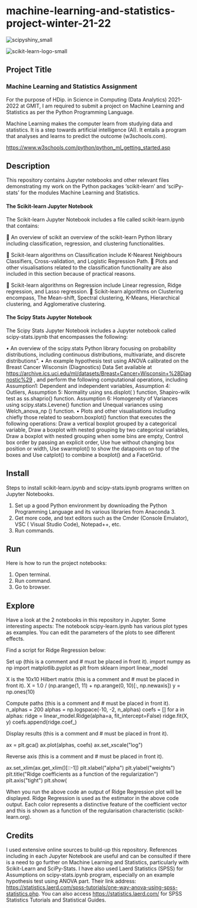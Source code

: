 # machine-learning-and-statistics-project-winter-21-22
![scipyshiny_small](https://user-images.githubusercontent.com/60227439/147887960-d90daf7c-c330-4674-a8f7-7bb5e1939e6d.png)

![scikit-learn-logo-small](https://user-images.githubusercontent.com/60227439/147887966-a7226630-a2ad-4a01-b938-5e4ac3e524aa.png)

## Project Title

### Machine Learning and Statistics Assignment

For the purpose of HDip. in Science in Computing (Data Analytics) 2021-2022 at GMIT, I am required to submit a project on Machine Learning and Statistics as per the Python Programming Language.

Machine Learning makes the computer learn from studying data and statistics. It is a step towards artificial intelligence (AI).  It entails a program that analyses and learns to predict the outcome (w3schools.com).

https://www.w3schools.com/python/python_ml_getting_started.asp
 
## Description
This repository contains Jupyter notebooks and other relevant files demonstrating my work on the Python packages ‘scikit-learn’ and ‘sciPy-stats’ for the modules Machine Learning and Statistics.

#### The Scikit-learn Jupyter Notebook

The Scikit-learn Jupyter Notebook includes a file called scikit-learn.ipynb that contains:

	An overview of scikit an overview of the scikit-learn Python library including classification, regression, and clustering functionalities.

	Scikit-learn algorithms on Classification include K-Nearest Neighbours Classifiers, Cross-validation, and Logistic Regression Path. 
	Plots and other visualisations related to the classification functionality are also included in this section because of practical reasons.

	Scikit-learn algorithms on Regression include Linear regression, Ridge regression, and Lasso regression.
	Scikit-learn algorithms on Clustering encompass, The Mean-shift, Spectral clustering, K-Means, Hierarchical clustering, and Agglomerative clustering.
 
#### The Scipy Stats Jupyter Notebook

The Scipy Stats Jupyter Notebook includes a Jupyter notebook called scipy-stats.ipynb that encompasses the following:

•	An overview of the scipy.stats Python library focusing on probability distributions, including  continuous distributions, multivariate, and discrete distributions”.
•	An example hypothesis test using ANOVA  calibrated on the Breast Cancer Wisconsin (Diagnostics) Data Set available at https://archive.ics.uci.edu/ml/datasets/Breast+Cancer+Wisconsin+%28Diagnostic%29 , and perform the following computational operations, including Assumption1: Dependent and independent variables, Assumption 4: Outliers, Assumption 5: Normality using sns.displot( ) function, Shapiro-wilk test as ss.shaprio() function. Assumption 6: Homogeneity of Variances using scipy.stats.Levene() function and Unequal variances using Welch_anova_np () function.
•	Plots and other visualisations including chiefly those related to seaborn.boxplot() function that executes the following operations: Draw a vertical boxplot grouped by a categorical variable, Draw a boxplot with nested grouping by two categorical variables, Draw a boxplot with nested grouping when some bins are empty, Control box order by passing an explicit order, Use hue without changing box position or width, Use swarmplot() to show the datapoints on top of the boxes and Use catplot() to combine a boxplot() and a FacetGrid.

## Install
                                                 
Steps to install scikit-learn.ipynb and scipy-stats.ipynb programs written on Jupyter Notebooks.
1.	Set up a good Python environment by downloading the Python Programming Language and its various libraries from Anaconda 3. 
2.	Get more code, and text editors such as the Cmder (Console Emulator), VSC ( Visual Studio Code), Notepad++, etc.
3.	Run commands.

## Run
Here is how to run the project notebooks:
1.	Open terminal.
2.	Run command.
3.	Go to browser.

## Explore

Have a look at the 2 notebooks in this repository in Jupyter. 
Some interesting aspects:
The notebook scipy-learn.ipynb has various plot types as examples. You can edit the parameters of the plots to see different effects.

Find a script for Ridge Regression below:

Set up (this is a comment and # must be placed in front it).
import numpy as np
import matplotlib.pyplot as plt
from sklearn import linear_model

X is the 10x10 Hilbert matrix (this is a comment and # must be placed in front it).
X = 1.0 / (np.arange(1, 11) + np.arange(0, 10)[:, np.newaxis])
y = np.ones(10)

Compute paths (this is a comment and # must be placed in front it).
n_alphas = 200
alphas = np.logspace(-10, -2, n_alphas)
coefs = []
for a in alphas:
    ridge = linear_model.Ridge(alpha=a, fit_intercept=False)
    ridge.fit(X, y)
    coefs.append(ridge.coef_)

Display results (this is a comment and # must be placed in front it).

ax = plt.gca()
ax.plot(alphas, coefs)
ax.set_xscale("log")

Reverse axis (this is a comment and # must be placed in front it).

ax.set_xlim(ax.get_xlim()[::-1])
plt.xlabel("alpha")
plt.ylabel("weights")
plt.title("Ridge coefficients as a function of the regularization")
plt.axis("tight")
plt.show(

When you run the above code an output of Ridge Regression plot will be displayed. Ridge Regression is used as the estimator in the above code output. Each color represents a distinctive feature of the coefficient vector and this is shown as a function of the regularisation characteristic (scikit-learn.org). 

## Credits
                                              
I used extensive online sources to build-up this repository. References including in each Jupyter Notebook are useful and can be consulted if there is a need to go further on Machine Learning and Statistics, particularly with Scikit-Learn and SciPy-Stats. I have also used Laerd Statistics (SPSS) for Assumptions on scipy-stats.ipynb program, especially on an example hypothesis test using ANOVA part. Their link address: https://statistics.laerd.com/spss-tutorials/one-way-anova-using-spss-statistics.php. You can also access https://statistics.laerd.com/ for SPSS Statistics Tutorials and Statistical Guides.




